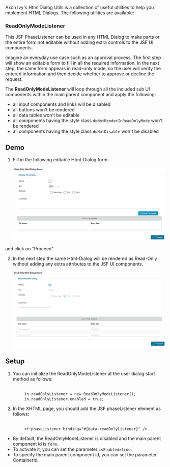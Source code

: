 Axon Ivy's Html Dialog Utils is a collection of useful utilities to help you implement HTML Dialogs. The following utilities are available:

### ReadOnlyModeListener

This JSF PhaseListener can be used in any HTML Dialog to make parts or the entire form not editable without adding extra controls to the JSF UI components.

Imagine an everyday use case such as an approval process. The first step will show an editable form to fill in all the required information. In the next step, the same form appears in read-only mode, so the user will verify the entered information and then decide whether to approve or decline the request.

The **ReadOnlyModeListener** will loop through all the included sub UI components within the main parent component and apply the following:
* all input components and links will be disabled
* all buttons won't be rendered
* all data tables won't be editable
* all components having the style class `doNotRenderInReadOnlyMode` won't be rendered
* all components having the style class `doNotDisable` won't be disabled

## Demo

1. Fill in the following editable Html-Dialog form

   ![Editable-Html-Dialog](images/EditableHtmlDialog.png)

and click on "Proceed".


2. In the next step the same Html-Dialog will be rendered as Read-Only without adding any extra attributes to the JSF UI components.

   ![Read-Only-Html-Dialog](images/Read-OnlyHtmlDialog.png)

## Setup

1. You can initialize the ReadOnlyModeListener at the user dialog start method as follows:

   ```
   
        in.readOnlyListener = new ReadOnlyModeListener();
        in.readOnlyListener.enabled = true;
   
   ```

2. In the XHTML page, you should add the JSF phaseListener element as follows:

   ```
   
        <f:phaseListener binding="#{data.readOnlyListener}" />
   
   ```
   
* By default, the ReadOnlyModeListener is disabled and the main parent component id is `form`.
* To activate it, you can set the parameter `isEnabled=true`.
* To specify the main parent component id, you can set the parameter ContainerId.
